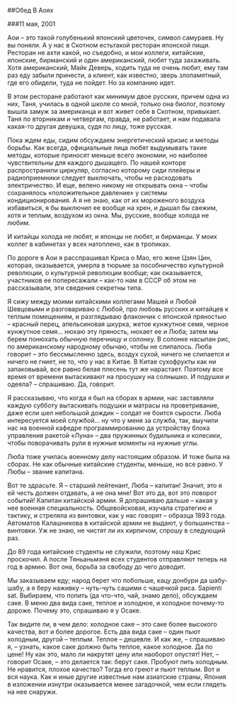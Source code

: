 ##Обед В Аоях

###11 мая, 2001

Аои – это такой голубенький японский цветочек, символ самураев. Ну вы поняли. А у нас в Скотном естьтакой ресторан японской пищи. Ресторан не ахти какой, но съедобно, и мои коллеги, китайские, японские, бирманский и один американский, любят туда захаживать. Хотя американский, Майк Деверь, ходить туда не очень любит, ему там раз еду забыли принести, а клиент, как известно, зверь злопамятный, где его обидели, туда не пойдет. Но за компанию идет.

В этом ресторане работают как минимум двое русских, причем одна из них, Таня, училась в одной школе со мной, только она биолог, поэтому вышла замуж за американца и вот живет себе в Скотном, привыкает. Таня по вторникам и четвергам, правда, не работает, и нам подавала какая-то другая девушка, судя по лицу, тоже русская.

Пока ждем еды, сидим обсуждаем энергетический кризис и методы борьбы. Как всегда, официальные лица любят выдумывать такие методы, которые приносят меньше всего экономии, но наиболее чувствительны для каждого дышащего. По нашей конторе распространили циркуляр, согласно которому сиди плейеры и радиоприемники следует выключать, чтобы не расходовать электричество. И еще, велено никому не открывать окна – чтобы сохранялось «положительное давление» у системы кондиционирования. А я не знаю, как от их мороженого воздуха избавиться, я бы выключил ее вообще на хрен, и дышал бы свежим, хотя и теплым, воздухом из окна. Мы, русские, вообще холода не любим.

И китайцы холода не любят, и японцы не любят, и бирманцы. У моих коллег в кабинетах у всех натоплено, как в тропиках.

По дороге в Аои я расспрашивал Криса о Мао, его жене Цзян Цин, которая, оказывается, умерла в тюрьме за пособничество культурной революции, о культурной революции вообще; как оказывается, участников ее попересажали – как-то нам в СССР об этом не рассказывали, эти сведения секретны типа.

Я сижу между моими китайскими коллегами Машей и Любой Шевцовыми и разговариваю с Любой, про любовь русских и китайцев к теплым помещениям, и разглядываю флакончик с японской пряностью – красный перец, апельсиновая шкурка, жетое кунжутное семя, черное кунжутное семя… нюхаю эту пряность, нюхает ее и Люба; затем мы берем понюхать обычную перечницу и солонку. В солонке насыпан рис, по американскому народному обычаю, чтобы не слипалось. Люба говорит – это бессмысленно здесь, воздух сухой, ничего не слипается и ничего не гниет, не то, что у нас в Китае. В Китае сухофрукты как ни запаковывай, все равно белая плесень тут же нарастает. Поэтому все время от времени вытаскивают на просушку на солнышко. И подушки и одеяла? – спрашиваю. Да, говорит.

Я рассказываю, что когда я был на сборах в армии, нас заставляли каждую субботу вытаскивать подушки и матрасы на проветривание, даже если шел небольшой дождик – солдат не боится сырости. Люба интересуется моей службой… ну что у меня за служба, так, выучили нас на военной кафедре программированию да устройству блока управления ракетой «Луна» – два пружинных будильника и колесики, чтобы поворачивать рули в нужные моменты на нужные углы.

Люба тоже училась военному делу настоящим образом. И тоже была на сборах. Не как обычные китайские студенты, меньше, но все равно. У Любы – звание капитана.

Вот те здрасьте. Я – старший лейтенант, Люба – капитан! Значит, это я ей честь должен отдавать, а не она мне! Вот это да, вот это поворот событий! Капитан китайской армии. Я допрашиваю дальше – какая у нее военная специальность. Общевойсковая, изучала стратегию и тактику, и стреляла из винтовки, как у нас говорят – образца 1893 года. Автоматов Калашникова в китайской армии не выдают, у большинства – винтовки. Уж не знаю, не чистят ли их кирпичом, спрошу в следующий раз.

До 89 года китайские студенты не служили, поэтому наш Крис проскочил. А после Тяньаньмэня всех студентов отправляют теперь на год в армию. Вот она, борьба за свободу до чего доводит.

Мы заказываем еду; народ берет что побольше, кацу донбури да шабу-шабу, а я беру наживку – чуть-чуть сашими с чашечкой риса. Sapienti sat. Выбираем, что попить (да что-что, чай, знамо дело), обсуждаем саке. В меню два вида саке, теплое и холодное, и холодное почему-то дороже. Почему это, спрашиваю я у Осаке.

Так видите ли, в чем дело: холодное саке – это саке более высокого качества, вот и более дорогое. Есть два вида саке – один пьют холодным, другой – теплым. Теплое – дешевле. И как же, – спрашиваю я, – узнать, какое саке должно быть теплое, какое холодное. Да по цене! Ну как это, мало ли накрутят цену или наоборот опустят! Нет, – говорит Осаке, – это делается так: берут саке. Пробуют пить холодным. Не нравится, плохое качество? Тогда его греют и пьют теплым. Вот и вся наука. Как и иные другие известные нам азиатские страны, Япония в изложении изнутри оказывается менее загадочной, чем если глядеть на нее снаружи.
